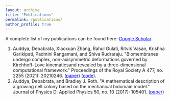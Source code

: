 ```yaml
---
layout: archive
title: "Publications"
permalink: /publications/
author_profile: true
---
```

<!--
{% if author.googlescholar %}
  You can also find my articles on <u><a href="{{author.googlescholar}}">my Google Scholar profile</a>.</u>
{% endif %}

{% include base_path %}

{% for post in site.publications reversed %}
  {% include archive-single.html %}
{% endfor %}

-->

A complete list of my publications can be found here: <a href="https://scholar.google.com/citations?user=A_ARaA4AAAAJ&hl=en&oi=ao" style="color:blue;">Google Scholar</a>

1. Auddya, Debabrata, Xiaoxuan Zhang, Rahul Gulati, Ritvik Vasan, Krishna Garikipati, Padmini Rangamani, and Shiva Rudraraju. "Biomembranes undergo complex, non-axisymmetric deformations governed by Kirchhoff–Love kinematicsand revealed by a three-dimensional computational framework." Proceedings of the Royal Society A 477, no. 2255 (2021): 20210246. (<a href="https://royalsocietypublishing.org/doi/full/10.1098/rspa.2021.0246" style="color:blue;">paper</a>) (<a href="https://github.com/cmmg/biologicalMembraneMechanics" style="color:blue;">code</a>).
2. Auddya, Debabrata, and Bradley J. Roth. "A mathematical description of a growing cell colony based on the mechanical bidomain model." Journal of Physics D: Applied Physics 50, no. 10 (2017): 105401. (<a href="https://iopscience.iop.org/article/10.1088/1361-6463/aa59b5/meta" style="color:blue;">paper</a>)
